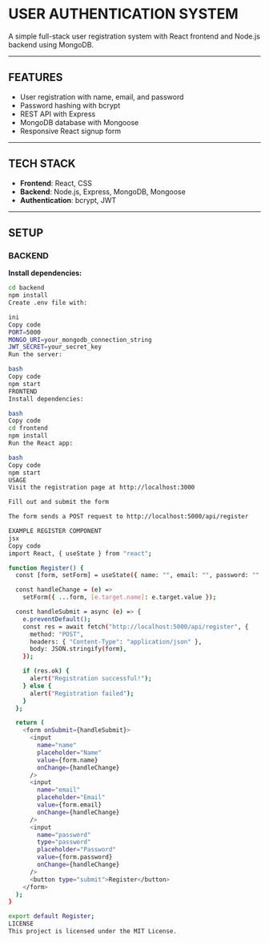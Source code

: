 # **USER AUTHENTICATION SYSTEM**

A simple full-stack user registration system with React frontend and Node.js backend using MongoDB.

---

## **FEATURES**

- User registration with name, email, and password  
- Password hashing with bcrypt  
- REST API with Express  
- MongoDB database with Mongoose  
- Responsive React signup form  

---

## **TECH STACK**

- **Frontend**: React, CSS  
- **Backend**: Node.js, Express, MongoDB, Mongoose  
- **Authentication**: bcrypt, JWT  

---

## **SETUP**

### **BACKEND**

**Install dependencies:**
```bash
cd backend
npm install
Create .env file with:

ini
Copy code
PORT=5000
MONGO_URI=your_mongodb_connection_string
JWT_SECRET=your_secret_key
Run the server:

bash
Copy code
npm start
FRONTEND
Install dependencies:

bash
Copy code
cd frontend
npm install
Run the React app:

bash
Copy code
npm start
USAGE
Visit the registration page at http://localhost:3000

Fill out and submit the form

The form sends a POST request to http://localhost:5000/api/register

EXAMPLE REGISTER COMPONENT
jsx
Copy code
import React, { useState } from "react";

function Register() {
  const [form, setForm] = useState({ name: "", email: "", password: "" });

  const handleChange = (e) =>
    setForm({ ...form, [e.target.name]: e.target.value });

  const handleSubmit = async (e) => {
    e.preventDefault();
    const res = await fetch("http://localhost:5000/api/register", {
      method: "POST",
      headers: { "Content-Type": "application/json" },
      body: JSON.stringify(form),
    });

    if (res.ok) {
      alert("Registration successful!");
    } else {
      alert("Registration failed");
    }
  };

  return (
    <form onSubmit={handleSubmit}>
      <input
        name="name"
        placeholder="Name"
        value={form.name}
        onChange={handleChange}
      />
      <input
        name="email"
        placeholder="Email"
        value={form.email}
        onChange={handleChange}
      />
      <input
        name="password"
        type="password"
        placeholder="Password"
        value={form.password}
        onChange={handleChange}
      />
      <button type="submit">Register</button>
    </form>
  );
}

export default Register;
LICENSE
This project is licensed under the MIT License.
